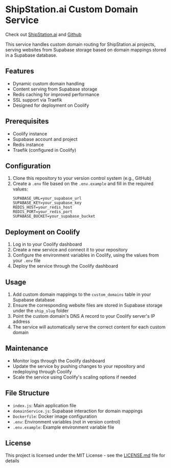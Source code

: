 # ShipStation.ai Custom Domain Service
Check out [ShipStation.ai](https://shipstation.ai) and [Github](https://github.com/daytimedrinkingclub/shipstation)

This service handles custom domain routing for ShipStation.ai projects, serving websites from Supabase storage based on domain mappings stored in a Supabase database.

## Features

- Dynamic custom domain handling
- Content serving from Supabase storage
- Redis caching for improved performance
- SSL support via Traefik
- Designed for deployment on Coolify

## Prerequisites

- Coolify instance
- Supabase account and project
- Redis instance
- Traefik (configured in Coolify)

## Configuration

1. Clone this repository to your version control system (e.g., GitHub)
2. Create a `.env` file based on the `.env.example` and fill in the required values:
   ```
   SUPABASE_URL=your_supabase_url
   SUPABASE_KEY=your_supabase_key
   REDIS_HOST=your_redis_host
   REDIS_PORT=your_redis_port
   SUPABASE_BUCKET=your_supabase_bucket
   ```

## Deployment on Coolify

1. Log in to your Coolify dashboard
2. Create a new service and connect it to your repository
3. Configure the environment variables in Coolify, using the values from your `.env` file
4. Deploy the service through the Coolify dashboard

## Usage

1. Add custom domain mappings to the `custom_domains` table in your Supabase database
2. Ensure the corresponding website files are stored in Supabase storage under the `ship_slug` folder
3. Point the custom domain's DNS A record to your Coolify server's IP address
4. The service will automatically serve the correct content for each custom domain

## Maintenance

- Monitor logs through the Coolify dashboard
- Update the service by pushing changes to your repository and redeploying through Coolify
- Scale the service using Coolify's scaling options if needed

## File Structure

- `index.js`: Main application file
- `domainService.js`: Supabase interaction for domain mappings
- `Dockerfile`: Docker image configuration
- `.env`: Environment variables (not in version control)
- `.env.example`: Example environment variable file

## License

This project is licensed under the MIT License - see the [LICENSE.md](LICENSE.md) file for details